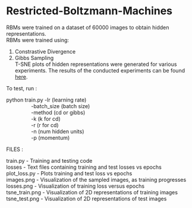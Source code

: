 # Restricted-Boltzmann-Machines
RBMs were trained on a dataset of 60000 images to obtain hidden representations.  
RBMs were trained using:  
1. Constrastive Divergence  
2. Gibbs Sampling  
T-SNE plots of hidden representations were generated for various experiments.
The results of the conducted experiments can be found [here](https://github.com/shubhangighosh/Restricted-Boltzmann-Machines/blob/master/Report.pdf).
  
To test, run :   

python train.py -lr 		(learning rate)   
&nbsp;&nbsp;&nbsp;&nbsp;&nbsp;&nbsp;&nbsp;&nbsp;&nbsp;&nbsp;&nbsp;&nbsp;&nbsp;&nbsp;&nbsp;&nbsp;				-batch_size (batch size)  
&nbsp;&nbsp;&nbsp;&nbsp;&nbsp;&nbsp;&nbsp;&nbsp;&nbsp;&nbsp;&nbsp;&nbsp;&nbsp;&nbsp;&nbsp;&nbsp;				-method 	(cd or gibbs)  
&nbsp;&nbsp;&nbsp;&nbsp;&nbsp;&nbsp;&nbsp;&nbsp;&nbsp;&nbsp;&nbsp;&nbsp;&nbsp;&nbsp;&nbsp;&nbsp;				-k			(k for cd)  
&nbsp;&nbsp;&nbsp;&nbsp;&nbsp;&nbsp;&nbsp;&nbsp;&nbsp;&nbsp;&nbsp;&nbsp;&nbsp;&nbsp;&nbsp;&nbsp;				-r 	 		(r for cd)  
&nbsp;&nbsp;&nbsp;&nbsp;&nbsp;&nbsp;&nbsp;&nbsp;&nbsp;&nbsp;&nbsp;&nbsp;&nbsp;&nbsp;&nbsp;&nbsp;				-n			(num hidden units)  
&nbsp;&nbsp;&nbsp;&nbsp;&nbsp;&nbsp;&nbsp;&nbsp;&nbsp;&nbsp;&nbsp;&nbsp;&nbsp;&nbsp;&nbsp;&nbsp;				-p 			(momentum)  
  



FILES :   

train.py    	- 	Training and testing code  
losses 			- 	Text files containing training and test losses vs epochs  
plot_loss.py 	- 	Plots training and test loss vs epochs  
images.png		- 	Visualization of the sampled images, as training progresses  
losses.png 		- 	Visualization of training loss versus epochs  
tsne_train.png 	- 	Visualization of 2D representations of training images  
tsne_test.png 	- 	Visualization of 2D representations of test images  
